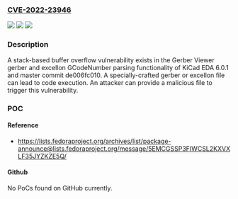 ### [CVE-2022-23946](https://cve.mitre.org/cgi-bin/cvename.cgi?name=CVE-2022-23946)
![](https://img.shields.io/static/v1?label=Product&message=KiCad&color=blue)
![](https://img.shields.io/static/v1?label=Version&message=n%2Fa&color=blue)
![](https://img.shields.io/static/v1?label=Vulnerability&message=CWE-121%3A%20Stack-based%20Buffer%20Overflow&color=brighgreen)

### Description

A stack-based buffer overflow vulnerability exists in the Gerber Viewer gerber and excellon GCodeNumber parsing functionality of KiCad EDA 6.0.1 and master commit de006fc010. A specially-crafted gerber or excellon file can lead to code execution. An attacker can provide a malicious file to trigger this vulnerability.

### POC

#### Reference
- https://lists.fedoraproject.org/archives/list/package-announce@lists.fedoraproject.org/message/5EMCGSSP3FIWCSL2KXVXLF35JYZKZE5Q/

#### Github
No PoCs found on GitHub currently.

